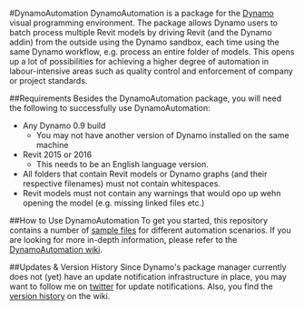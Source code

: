 #DynamoAutomation
DynamoAutomation is a package for the [Dynamo](https://github.com/DynamoDS/Dynamo) visual programming environment. The package allows Dynamo users to batch process multiple Revit models by driving Revit (and the Dynamo addin) from the outside using the Dynamo sandbox, each time using the same Dynamo workflow, e.g. process an entire folder of models. This opens up a lot of possibilities for achieving a higher degree of automation in labour-intensive areas such as quality control and enforcement of company or project standards.

##Requirements
Besides the DynamoAutomation package, you will need the following to successfully use DynamoAutomation:
- Any Dynamo 0.9 build
  - You may not have another version of Dynamo installed on the same machine 
- Revit 2015 or 2016
  - This needs to be an English language version.
- All folders that contain Revit models or Dynamo graphs (and their respective filenames) must not contain whitespaces.
- Revit models must not contain any warnings that would opo up wehn opening the model (e.g. missing linked files etc.)

##How to Use DynamoAutomation
To get you started, this repository contains a number of [sample files](https://github.com/andydandy74/DynamoAutomation/tree/master/samples) for different automation scenarios. If you are looking for more in-depth information, please refer to the [DynamoAutomation wiki](https://github.com/andydandy74/DynamoAutomation/wiki).
 
##Updates & Version History
Since Dynamo's package manager currently does not (yet) have an update notification infrastructure in place, you may want to follow me on [twitter](https://twitter.com/a_dieckmann) for update notifications. Also, you find the [version history](https://github.com/andydandy74/DynamoAutomation/wiki/Version-History) on the wiki.
